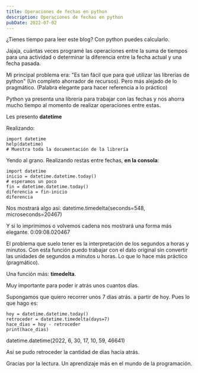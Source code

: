 ```yaml
---
title: Operaciones de fechas en python
description: Operaciones de fechas en python
pubDate: 2022-07-02
---
```


<!-- # Operaciones de fechas en Python -->
<!-- Written on July 02, 2022 -->

¿Tienes tiempo para leer este blog? Con python puedes calcularlo. 

Jajaja, cuántas veces programé las operaciones entre la suma de tiempos para 
una actividad o determinar la diferencia entre la fecha actual y una fecha
pasada.

Mi principal problema era: "Es tan fácil que para qué utilizar las librerías de
python" (Un completo ahorrador de recursos). Pero más alejado de lo pragmático. 
(Palabra elegante para hacer referencia a lo práctico) 

Python ya presenta una librería para trabajar con las fechas y nos ahorra mucho
tiempo al momento de realizar operaciones entre estas.

Les presento **datetime** 

Realizando:

    import datetime
    help(datetime)
    # Muestra toda la documentación de la librería

Yendo al grano. Realizando restas entre fechas, **en la consola**:

    import datetime
    inicio = datetime.datetime.today()
    # esperamos un poco
    fin = datetime.datetime.today()
    diferencia = fin-inicio
    diferencia

Nos mostrará algo así:
datetime.timedelta(seconds=548, microseconds=20467)

Y si lo imprimimos o volvemos cadena nos mostrará una forma más elegante.
0:09:08.020467

El problema que suelo tener es la interpretación de los segundos a horas y
minutos. Con esta función puedo trabajar con el dato original sin convertir
las unidades de segundos a minutos u horas. Lo que lo hace más práctico 
(pragmático).

Una función más: **timedelta**. 

Muy importante para poder ir atrás unos cuantos días.

Supongamos que quiero recorrer unos 7 días atrás. a partir de hoy. 
Pues lo que hago es:

    hoy = datetime.datetime.today()
    retroceder = datetime.timedelta(days=7)
    hace_dias = hoy - retroceder
    print(hace_dias)

datetime.datetime(2022, 6, 30, 17, 10, 59, 46641)

Así se pudo retroceder la cantidad de días hacia atrás.

Gracias por la lectura. Un aprendizaje más en el mundo de la programación.


